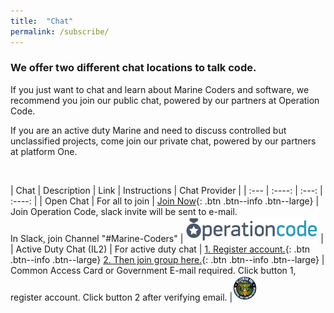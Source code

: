 ```yaml
---
title:  "Chat"
permalink: /subscribe/
---
```


### We offer two different chat locations to talk code.

If you just want to chat and learn about Marine Coders and software, we recommend you join our public chat, powered by our partners at Operation Code.  

If you are an active duty Marine and need to discuss controlled but unclassified projects, come join our private chat, powered by our partners at platform One.  

<br>

| Chat         | Description |  Link     | Instructions | Chat Provider |
| :---     	   |    :----:   |  :---: | :----:  |
| Open Chat     |    For all to join    | [Join Now](https://operationcode.org/join){: .btn .btn--info .btn--large}   | Join Operation Code, slack invite will be sent to e-mail. <br> In Slack, join Channel "#Marine-Coders" | <img src="../assets/images/small-blue-logo.png" alt="OperationCode" height="40"/>  |
| Active Duty Chat (IL2)   | For active duty chat  | [1. Register account.](https://login.dsop.io){: .btn .btn--info .btn--large} [2. Then join group here.](https://chat.il2.dso.mil/signup_user_complete/?id=p65oraj9b3ysjgbxac7o7bn6fr){: .btn .btn--info .btn--large} | Common Access Card or Government E-mail required. Click button 1, register account. Click button 2 after verifying email. |<img src="../assets/images/p1-logo.png" alt="OperationCode" height="40"/> 


<!-- <style>
.button {
  background-color: #008CBA;
  border: none;
  color: white;
  padding: 1px 1px;
  text-align: center;
  text-decoration: none;
  display: inline-block;
  font-size: 16px;
  margin: 4px 4px;
  cursor: pointer;
}
</style> -->



<!-- 
<link href="//cdn-images.mailchimp.com/embedcode/classic-10_7.css" rel="stylesheet" type="text/css">
<style type="text/css">
	#mc_embed_signup{background:#fff; clear:left; font:14px Helvetica,Arial,sans-serif; }
	/* Add your own Mailchimp form style overrides in your site stylesheet or in this style block.
	   We recommend moving this block and the preceding CSS link to the HEAD of your HTML file. */
</style>
<div id="mc_embed_signup">
<form action="https://afwerx.us2.list-manage.com/subscribe/post?u=8dbe487c747e7bf1cfe0f9a2c&amp;id=ebe078e77d" method="post" id="mc-embedded-subscribe-form" name="mc-embedded-subscribe-form" class="validate" target="_blank" novalidate>
    <div id="mc_embed_signup_scroll">
	<h2>Subscribe</h2>
<div class="indicates-required"><span class="asterisk">*</span> indicates required</div>
<div class="mc-field-group">
	<label for="mce-EMAIL">Email Address  <span class="asterisk">*</span>
</label>
	<input type="email" value="" name="EMAIL" class="required email" id="mce-EMAIL">
</div>
<div class="mc-field-group">
	<label for="mce-FNAME">First Name </label>
	<input type="text" value="" name="FNAME" class="" id="mce-FNAME">
</div>
<div class="mc-field-group">
	<label for="mce-LNAME">Last Name </label>
	<input type="text" value="" name="LNAME" class="" id="mce-LNAME">
</div>
<div class="mc-field-group">
	<label for="mce-MMERGE3">Affiliation </label>
	<select style="background-color:#252A34" name="MMERGE3" class="" id="mce-MMERGE3">
	<option value=""></option>
	<option value="Active Duty Marine">Active Duty Marine</option>
<option value="Reserve Marine">Reserve Marine</option>
<option value="U.S. Citizen">U.S. Citizen</option>
<option value="Other">Other</option>
	</select>
</div>
<div class="mc-field-group input-group">
    <strong>Interested In: </strong>
    <ul><li><input type="checkbox" value="1" name="group[83940][1]" id="mce-group[83940]-83940-0"><label for="mce-group[83940]-83940-0">Learning Opportunities</label></li>
<li><input type="checkbox" value="2" name="group[83940][2]" id="mce-group[83940]-83940-1"><label for="mce-group[83940]-83940-1">Hackathons</label></li>
<li><input type="checkbox" value="4" name="group[83940][4]" id="mce-group[83940]-83940-2"><label for="mce-group[83940]-83940-2">Guest Speakers</label></li>
<li><input type="checkbox" value="8" name="group[83940][8]" id="mce-group[83940]-83940-3"><label for="mce-group[83940]-83940-3">Starting a Coding Project</label></li>
<li><input type="checkbox" value="16" name="group[83940][16]" id="mce-group[83940]-83940-4"><label for="mce-group[83940]-83940-4">Starting a Marine Coders Chapter</label></li>
<li><input type="checkbox" value="32" name="group[83940][32]" id="mce-group[83940]-83940-5"><label for="mce-group[83940]-83940-5">Contributing to the Codebase</label></li>
</ul>
</div>
	<div id="mce-responses" class="clear">
		<div class="response" id="mce-error-response" style="display:none"></div>
		<div class="response" id="mce-success-response" style="display:none"></div>
	</div>    <!-- real people should not fill this in and expect good things - do not remove this or risk form bot signups
    <div style="position: absolute; left: -5000px;" aria-hidden="true"><input type="text" name="b_8dbe487c747e7bf1cfe0f9a2c_ebe078e77d" tabindex="-1" value=""></div>
    <div class="clear"><input type="submit" value="Subscribe" name="subscribe" id="mc-embedded-subscribe" class="button"></div>
    </div>
</form>
</div>
<script type='text/javascript' src='//s3.amazonaws.com/downloads.mailchimp.com/js/mc-validate.js'></script><script type='text/javascript'>(function($) {window.fnames = new Array(); window.ftypes = new Array();fnames[0]='EMAIL';ftypes[0]='email';fnames[1]='FNAME';ftypes[1]='text';fnames[2]='LNAME';ftypes[2]='text';fnames[3]='MMERGE3';ftypes[3]='dropdown';}(jQuery));var $mcj = jQuery.noConflict(true);</script>
<!--End mc_embed_signup-->
